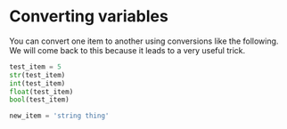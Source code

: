 # Converting variables
You can convert one item to another using conversions like the following. We will come back to this because it leads to a very useful trick.
```python
test_item = 5
str(test_item)
int(test_item)
float(test_item)
bool(test_item)

new_item = 'string thing'
```
